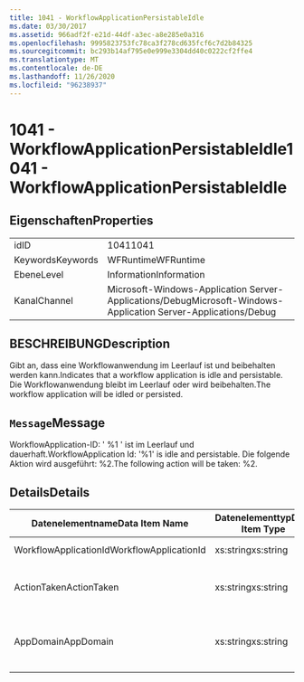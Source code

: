 ```yaml
---
title: 1041 - WorkflowApplicationPersistableIdle
ms.date: 03/30/2017
ms.assetid: 966adf2f-e21d-44df-a3ec-a8e285e0a316
ms.openlocfilehash: 9995823753fc78ca3f278cd635fcf6c7d2b84325
ms.sourcegitcommit: bc293b14af795e0e999e3304dd40c0222cf2ffe4
ms.translationtype: MT
ms.contentlocale: de-DE
ms.lasthandoff: 11/26/2020
ms.locfileid: "96238937"
---
```

# <a name="1041---workflowapplicationpersistableidle"></a><span data-ttu-id="8eeb0-102">1041 - WorkflowApplicationPersistableIdle</span><span class="sxs-lookup"><span data-stu-id="8eeb0-102">1041 - WorkflowApplicationPersistableIdle</span></span>

## <a name="properties"></a><span data-ttu-id="8eeb0-103">Eigenschaften</span><span class="sxs-lookup"><span data-stu-id="8eeb0-103">Properties</span></span>  
  
|||  
|-|-|  
|<span data-ttu-id="8eeb0-104">id</span><span class="sxs-lookup"><span data-stu-id="8eeb0-104">ID</span></span>|<span data-ttu-id="8eeb0-105">1041</span><span class="sxs-lookup"><span data-stu-id="8eeb0-105">1041</span></span>|  
|<span data-ttu-id="8eeb0-106">Keywords</span><span class="sxs-lookup"><span data-stu-id="8eeb0-106">Keywords</span></span>|<span data-ttu-id="8eeb0-107">WFRuntime</span><span class="sxs-lookup"><span data-stu-id="8eeb0-107">WFRuntime</span></span>|  
|<span data-ttu-id="8eeb0-108">Ebene</span><span class="sxs-lookup"><span data-stu-id="8eeb0-108">Level</span></span>|<span data-ttu-id="8eeb0-109">Information</span><span class="sxs-lookup"><span data-stu-id="8eeb0-109">Information</span></span>|  
|<span data-ttu-id="8eeb0-110">Kanal</span><span class="sxs-lookup"><span data-stu-id="8eeb0-110">Channel</span></span>|<span data-ttu-id="8eeb0-111">Microsoft-Windows-Application Server-Applications/Debug</span><span class="sxs-lookup"><span data-stu-id="8eeb0-111">Microsoft-Windows-Application Server-Applications/Debug</span></span>|  
  
## <a name="description"></a><span data-ttu-id="8eeb0-112">BESCHREIBUNG</span><span class="sxs-lookup"><span data-stu-id="8eeb0-112">Description</span></span>  

 <span data-ttu-id="8eeb0-113">Gibt an, dass eine Workflowanwendung im Leerlauf ist und beibehalten werden kann.</span><span class="sxs-lookup"><span data-stu-id="8eeb0-113">Indicates that a workflow application is idle and persistable.</span></span> <span data-ttu-id="8eeb0-114">Die Workflowanwendung bleibt im Leerlauf oder wird beibehalten.</span><span class="sxs-lookup"><span data-stu-id="8eeb0-114">The workflow application will be idled or persisted.</span></span>  
  
## <a name="message"></a><span data-ttu-id="8eeb0-115">`Message`</span><span class="sxs-lookup"><span data-stu-id="8eeb0-115">Message</span></span>  

 <span data-ttu-id="8eeb0-116">WorkflowApplication-ID: ' %1 ' ist im Leerlauf und dauerhaft.</span><span class="sxs-lookup"><span data-stu-id="8eeb0-116">WorkflowApplication Id: '%1' is idle and persistable.</span></span>  <span data-ttu-id="8eeb0-117">Die folgende Aktion wird ausgeführt: %2.</span><span class="sxs-lookup"><span data-stu-id="8eeb0-117">The following action will be taken: %2.</span></span>  
  
## <a name="details"></a><span data-ttu-id="8eeb0-118">Details</span><span class="sxs-lookup"><span data-stu-id="8eeb0-118">Details</span></span>  
  
|<span data-ttu-id="8eeb0-119">Datenelementname</span><span class="sxs-lookup"><span data-stu-id="8eeb0-119">Data Item Name</span></span>|<span data-ttu-id="8eeb0-120">Datenelementtyp</span><span class="sxs-lookup"><span data-stu-id="8eeb0-120">Data Item Type</span></span>|<span data-ttu-id="8eeb0-121">BESCHREIBUNG</span><span class="sxs-lookup"><span data-stu-id="8eeb0-121">Description</span></span>|  
|--------------------|--------------------|-----------------|  
|<span data-ttu-id="8eeb0-122">WorkflowApplicationId</span><span class="sxs-lookup"><span data-stu-id="8eeb0-122">WorkflowApplicationId</span></span>|<span data-ttu-id="8eeb0-123">xs:string</span><span class="sxs-lookup"><span data-stu-id="8eeb0-123">xs:string</span></span>|<span data-ttu-id="8eeb0-124">Die Workflowanwendungs-ID</span><span class="sxs-lookup"><span data-stu-id="8eeb0-124">The workflow application id</span></span>|  
|<span data-ttu-id="8eeb0-125">ActionTaken</span><span class="sxs-lookup"><span data-stu-id="8eeb0-125">ActionTaken</span></span>|<span data-ttu-id="8eeb0-126">xs:string</span><span class="sxs-lookup"><span data-stu-id="8eeb0-126">xs:string</span></span>|<span data-ttu-id="8eeb0-127">Die Aktion, die für die Workflowanwendung ausgeführt wird.</span><span class="sxs-lookup"><span data-stu-id="8eeb0-127">The action that will be taken on the workflow application.</span></span>|  
|<span data-ttu-id="8eeb0-128">AppDomain</span><span class="sxs-lookup"><span data-stu-id="8eeb0-128">AppDomain</span></span>|<span data-ttu-id="8eeb0-129">xs:string</span><span class="sxs-lookup"><span data-stu-id="8eeb0-129">xs:string</span></span>|<span data-ttu-id="8eeb0-130">Die von AppDomain.CurrentDomain.FriendlyName zurückgegebene Zeichenfolge.</span><span class="sxs-lookup"><span data-stu-id="8eeb0-130">The string returned by AppDomain.CurrentDomain.FriendlyName.</span></span>|
